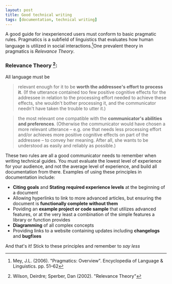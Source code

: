 ```yaml
---
layout: post
title: Good technical writing
tags: [documentation, technical writing]
---
```


A good guide for inexperienced users must conform to basic pragmatic rules. Pragmatics is a subfield of linguistics that evaluates how human language is utilized in social interactions.[^1]One prevalent theory in pragmatics is _Relevance Theory_. 


### Relevance Theory [^2]:
All language must be


 > relevant enough for it to be **worth the addressee's effort to process it**. (If the utterance contained too
 few positive cognitive effects for the addressee in relation to the processing effort needed to achieve
 these effects, she wouldn't bother processing it, and the communicator needn't have taken the trouble to
 utter it.)
 
 
 > the most relevant one compatible with the **communicator's abilities and preferences**. (Otherwise the
 communicator would have chosen a more relevant utterance – e.g. one that needs less processing effort
 and/or achieves more positive cognitive effects on part of the addressee – to convey her meaning. After
 all, she wants to be understood as easily and reliably as possible.)
 
 
These two rules are all a good communicator needs to remember when writing technical guides. You must
evaluate the lowest level of experience for your audience, and not the average level of experience, and
build all documentation from there. Examples of using these principles in documentation include:
- **Citing goals** and **Stating required experience levels** at the beginning of a document
- Allowing hyperlinks to link to more advanced articles, but ensuring the document is **functionally complete without them**
- Poviding an **example project or code sample** that utilizes advanced features, or at the very least a combination of the simple features a library or function provides
- **Diagramming** of all complex concepts
- Providing links to a website containing updates including **changelogs** and **bugfixes**

And that's it! Stick to these principles and remember to _say less_



[^1]: Mey, J.L. (2006). "Pragmatics: Overview". Encyclopedia of Language & Linguistics. pp. 51–62
[^2]:Wilson, Deirdre; Sperber, Dan (2002). "Relevance Theory"
